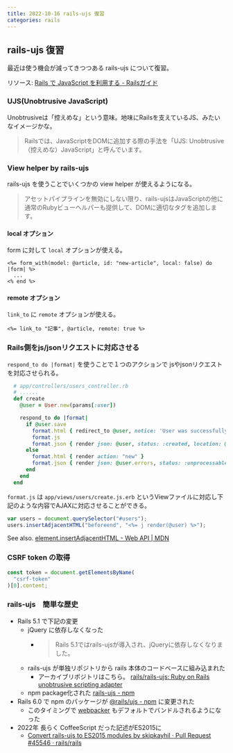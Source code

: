 ```yaml
---
title: 2022-10-16 rails-ujs 復習
categories: rails
---
```


## rails-ujs 復習

最近は使う機会が減ってきつつある rails-ujs について復習。

リソース: [Rails で JavaScript を利用する - Railsガイド](https://railsguides.jp/working_with_javascript_in_rails.html)

### UJS(Unobtrusive JavaScript)

Unobtrusiveは「控えめな」という意味。地味にRailsを支えているJS、みたいなイメージかな。

> Railsでは、JavaScriptをDOMに追加する際の手法を「UJS: Unobtrusive（控えめな）JavaScript」と呼んでいます。

### View helper by rails-ujs

rails-ujs を使うことでいくつかの view helper が使えるようになる。

> アセットパイプラインを無効にしない限り、rails-ujsはJavaScriptの他に通常のRubyビューヘルパーも提供して、DOMに適切なタグを追加します。

#### local オプション

form に対して `local` オプションが使える。

```erb
<%= form_with(model: @article, id: "new-article", local: false) do |form| %>
  ...
<% end %>
```

#### remote オプション

`link_to` に `remote` オプションが使える。

```erb
<%= link_to "記事", @article, remote: true %>
```

### Rails側をjs/jsonリクエストに対応させる

`respond_to do |format|` を使うことで１つのアクションで jsやjsonリクエストを対応させられる。

```rb
  # app/controllers/users_controller.rb
  # ......
  def create
    @user = User.new(params[:user])

    respond_to do |format|
      if @user.save
        format.html { redirect_to @user, notice: 'User was successfully created.' }
        format.js
        format.json { render json: @user, status: :created, location: @user }
      else
        format.html { render action: "new" }
        format.json { render json: @user.errors, status: :unprocessable_entity }
      end
    end
  end
```

`format.js` は `app/views/users/create.js.erb` というViewファイルに対応し下記のような内容でAJAXに対応させることができる。

```js
var users = document.querySelector("#users");
users.insertAdjacentHTML("beforeend", "<%= j render(@user) %>");
```

See also. [element.insertAdjacentHTML - Web API \| MDN](https://developer.mozilla.org/ja/docs/Web/API/Element/insertAdjacentHTML)

### CSRF token の取得

```js
const token = document.getElementsByName(
  "csrf-token"
)[0].content;
```

### rails-ujs　簡単な歴史

- Rails 5.1 で下記の変更
  - jQuery に依存しなくなった
    - > Rails 5.1ではrails-ujsが導入され、jQueryに依存しなくなりました。
  - rails-ujs が単独リポジトリから rails 本体のコードベースに組み込まれた
    - アーカイブリポジトリはこちら。 [rails/rails-ujs: Ruby on Rails unobtrusive scripting adapter](https://github.com/rails/rails-ujs)
  - npm package化された [rails-ujs - npm](https://www.npmjs.com/package/rails-ujs)
- Rails 6.0 で npm のパッケージが [@rails/ujs - npm](https://www.npmjs.com/package/@rails/ujs) に変更された
  + このタイミングで [webpacker](https://github.com/rails/webpacker) もデフォルトでバンドルされるようになった
- 2022年 長らく CoffeeScript だった記述がES2015に
  + [Convert rails-ujs to ES2015 modules by skipkayhil · Pull Request #45546 · rails/rails](https://github.com/rails/rails/pull/45546/files)

